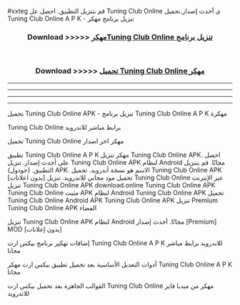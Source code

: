 #xxteg قم بتنزيل التطبيق. احصل عل Tuning Club Online  ى أحدث إصدار.تحميل Tuning Club Online  A P K - تنزيل برنامج مهكر



<div align="center">
<h3>Download >>>>> <a href="https://ar-sites.web.app/?ar= Tuning Club Online ">مهكرTuning Club Online  تنزيل برنامج</a></h3><br>

<h3>Download >>>>> <a href="https://ar-sites.web.app/?ar= Tuning Club Online ">تحميل Tuning Club Online  مهكر</a></h3>
</div>


----------------------------------------------------------

----------------------------------------------------------

----------------------------------------------------------

----------------------------------------------------------


تحميل Tuning Club Online  APK - تنزيل برنامج Tuning Club Online  A P K مهكرة

Tuning Club Online  برابط مباشر للاندرويد

تحميل Tuning Club Online  مهكر اخر اصدار

تطبيق Tuning Club Online  A P K مهكر
تنزيل Tuning Club Online  APK. احصل على أحدث إصدار.
تنزيل Tuning Club Online  APK لنظام Android مجانًا.
قم بتنزيل التطبيق. {جودول} APK. الاسم هو نسخة أندرويد.
تحميل Tuning Club Online  APK [بدون اعلانات]
تحميل مود مجاني للاندرويد.
تنزيل Tuning Club Online  عبر الإنترنت
تنزيل Tuning Club Online  APK
download.online Tuning Club Online  APK
Tuning Club Online  مثبت APK لنظام Android
Tuning Club Online  APK
تحميل Tuning Club Online  Android APK
Tuning Club Online  APK تنزيل Premium
Tuning Club Online  APK الفضاء

تنزيل Tuning Club Online  APK لنظام Android مجانًا. أحدث إصدار [Premium] MOD [بدون إعلانات]

إضافات تهكير برنامج بيكس ارت Tuning Club Online  A P K للاندرويد برابط مباشر مجانا

أدوات التعديل الأساسية بعد تحميل تطبيق بيكس ارت مهكر Tuning Club Online  A P K مجانا

القوالب الجاهزة بعد تحميل بيكس ارت Tuning Club Online  مهكر من ميديا فاير للاندرويد




